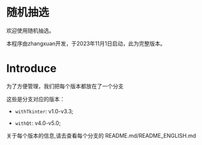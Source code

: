 # 随机抽选
欢迎使用随机抽选。

本程序由zhangxuan开发，于2023年11月1日启动，此为完整版本。

# Introduce

为了方便管理，我们把每个版本都放在了一个分支

这些是分支对应的版本：

 - `withTkinter`: v1.0-v3.3;

 - `withQt`: v4.0-v5.0;

关于每个版本的信息,请去查看每个分支的 README.md/README_ENGLISH.md

